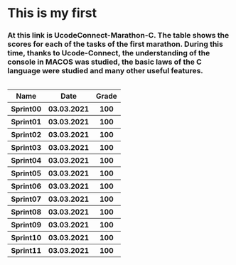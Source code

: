 <head>

<h1>This is my first </h1>
<h3>At this link is UcodeConnect-Marathon-C. The table shows the scores for each of the tasks of the first marathon. During this time, thanks to Ucode-Connect, the understanding of the console in MACOS was studied, the basic laws of the C language were studied and many other useful features.</h3>
</head>

<body>
    <table width="100%" border="0" cellpadding="4" align="left">  
        <tr>
            <th>Name</th>
            <th>Date</th>
            <th>Grade</th>
        </tr>
        <tr>
            <th>Sprint00</th>
            <th>03.03.2021</th>
            <th>100</th>
        </tr>
        <tr>
            <th>Sprint01</th>
            <th>03.03.2021</th>
            <th>100</th>
        </tr>
        <tr>
            <th>Sprint02</th>
            <th>03.03.2021</th>
            <th>100</th>
        </tr>
        <tr>
            <th>Sprint03</th>
            <th>03.03.2021</th>
            <th>100</th>
        </tr>
        <tr>
            <th>Sprint04</th>
            <th>03.03.2021</th>
            <th>100</th>
        </tr>
        <tr>
            <th>Sprint05</th>
            <th>03.03.2021</th>
            <th>100</th>
        </tr>
        <tr>
            <th>Sprint06</th>
            <th>03.03.2021</th>
            <th>100</th>
        </tr>
        <tr>
            <th>Sprint07</th>
            <th>03.03.2021</th>
            <th>100</th>
        </tr>
        <tr>
            <th>Sprint08</th>
            <th>03.03.2021</th>
            <th>100</th>
        </tr>
        <tr>
            <th>Sprint09</th>
            <th>03.03.2021</th>
            <th>100</th>
        </tr>
        <tr>
            <th>Sprint10</th>
            <th>03.03.2021</th>
            <th>100</th>
        </tr>
        <tr>
            <th>Sprint11</th>
            <th>03.03.2021</th>
            <th>100</th>
        </tr>
    </table>
</body>
